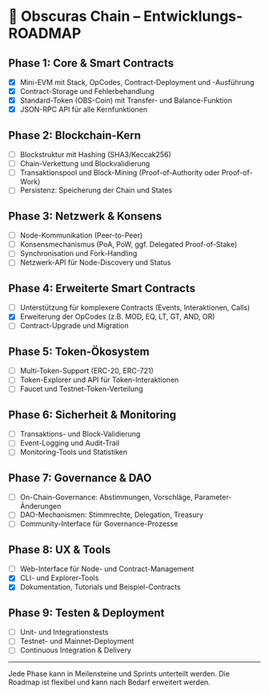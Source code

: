 # 🚀 Obscuras Chain – Entwicklungs-ROADMAP

## Phase 1: Core & Smart Contracts
- [x] Mini-EVM mit Stack, OpCodes, Contract-Deployment und -Ausführung
- [x] Contract-Storage und Fehlerbehandlung
- [x] Standard-Token (OBS-Coin) mit Transfer- und Balance-Funktion
- [x] JSON-RPC API für alle Kernfunktionen

## Phase 2: Blockchain-Kern
- [ ] Blockstruktur mit Hashing (SHA3/Keccak256)
- [ ] Chain-Verkettung und Blockvalidierung
- [ ] Transaktionspool und Block-Mining (Proof-of-Authority oder Proof-of-Work)
- [ ] Persistenz: Speicherung der Chain und States

## Phase 3: Netzwerk & Konsens
- [ ] Node-Kommunikation (Peer-to-Peer)
- [ ] Konsensmechanismus (PoA, PoW, ggf. Delegated Proof-of-Stake)
- [ ] Synchronisation und Fork-Handling
- [ ] Netzwerk-API für Node-Discovery und Status

## Phase 4: Erweiterte Smart Contracts
- [ ] Unterstützung für komplexere Contracts (Events, Interaktionen, Calls)
- [x] Erweiterung der OpCodes (z.B. MOD, EQ, LT, GT, AND, OR)
- [ ] Contract-Upgrade und Migration

## Phase 5: Token-Ökosystem
- [ ] Multi-Token-Support (ERC-20, ERC-721)
- [ ] Token-Explorer und API für Token-Interaktionen
- [ ] Faucet und Testnet-Token-Verteilung

## Phase 6: Sicherheit & Monitoring
- [ ] Transaktions- und Block-Validierung
- [ ] Event-Logging und Audit-Trail
- [ ] Monitoring-Tools und Statistiken

## Phase 7: Governance & DAO
- [ ] On-Chain-Governance: Abstimmungen, Vorschläge, Parameter-Änderungen
- [ ] DAO-Mechanismen: Stimmrechte, Delegation, Treasury
- [ ] Community-Interface für Governance-Prozesse

## Phase 8: UX & Tools
- [ ] Web-Interface für Node- und Contract-Management
- [x] CLI- und Explorer-Tools
- [x] Dokumentation, Tutorials und Beispiel-Contracts

## Phase 9: Testen & Deployment
- [ ] Unit- und Integrationstests
- [ ] Testnet- und Mainnet-Deployment
- [ ] Continuous Integration & Delivery

---
Jede Phase kann in Meilensteine und Sprints unterteilt werden. Die Roadmap ist flexibel und kann nach Bedarf erweitert werden.
